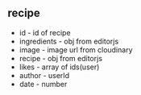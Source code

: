 ## recipe
- id - id of recipe
- ingredients - obj from editorjs
- image - image url from cloudinary
- recipe - obj from editorjs
- likes - array of ids(user)
- author - userId
- date - number

